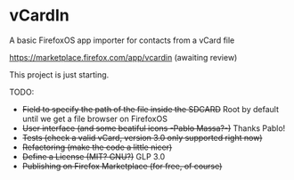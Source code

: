 vCardIn
=======

A basic FirefoxOS app importer for contacts from a vCard file

https://marketplace.firefox.com/app/vcardin (awaiting review) 

This project is just starting.

TODO:

- ~~Field to specify the path of the file inside the SDCARD~~ Root by default until we get a file browser on FirefoxOS
- ~~User interface (and some beatiful icons -Pablo Massa?-)~~ Thanks Pablo!
- ~~Tests (check a valid vCard, version 3.0 only supported right now)~~
- ~~Refactoring (make the code a little nicer)~~
- ~~Define a License (MIT? GNU?)~~ GLP 3.0
- ~~Publishing on Firefox Marketplace (for free, of course)~~
